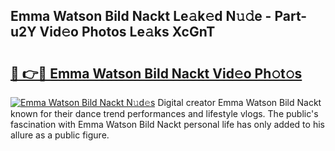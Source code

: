 ## Emma Watson Bild Nackt Le𝚊k𝚎d N𝚞𝚍e - Part-u2Y Vid𝚎o Photos Le𝚊ks XcGnT

# <h2><a href="http://fb07dac.evod.top/?m=Emma+Watson+Bild+Nackt">🔗 👉🔴 Emma Watson Bild Nackt Vid𝚎o Ph𝚘t𝚘s</a></h2>

[![Emma Watson Bild Nackt N𝚞d𝚎s](https://i.imgur.com/8V9OHl7.gif)](http://fb07dac.evod.top/?m=Emma+Watson+Bild+Nackt)
Digital creator Emma Watson Bild Nackt known for their dance trend performances and lifestyle vlogs. The public's fascination with Emma Watson Bild Nackt personal life has only added to his allure as a public figure. 
